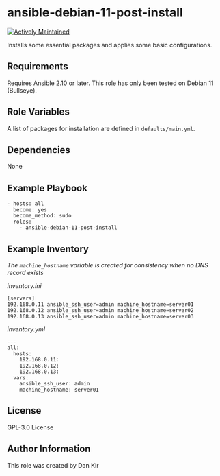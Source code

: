 ansible-debian-11-post-install
==============================
[![Actively Maintained](https://img.shields.io/badge/Maintenance%20Level-Actively%20Maintained-green.svg)](https://gist.github.com/cheerfulstoic/d107229326a01ff0f333a1d3476e068d)

Installs some essential packages and applies some basic configurations.

Requirements
------------
Requires Ansible 2.10 or later. This role has only been tested on Debian 11 (Bullseye).

Role Variables
--------------
A list of packages for installation are defined in `defaults/main.yml`.

Dependencies
------------
None

Example Playbook
----------------
    - hosts: all
      become: yes
      become_method: sudo
      roles:
        - ansible-debian-11-post-install

Example Inventory
-----------------
*The `machine_hostname` variable is created for consistency when no DNS record exists*

*inventory.ini*

    [servers]
    192.168.0.11 ansible_ssh_user=admin machine_hostname=server01
    192.168.0.12 ansible_ssh_user=admin machine_hostname=server02
    192.168.0.13 ansible_ssh_user=admin machine_hostname=server03

*inventory.yml*

    ---
    all:
      hosts:
        192.168.0.11:
        192.168.0.12:
        192.168.0.13:
      vars:
        ansible_ssh_user: admin
        machine_hostname: server01


License
-------
GPL-3.0 License

Author Information
------------------
This role was created by Dan Kir
